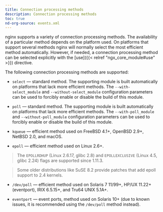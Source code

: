```yaml
---
title: Connection processing methods
description: Connection processing methods
toc: true
nd-org-source: events.xml
---
```



<!--
      ********************************************************************************
      🛑 WARNING: AUTOGENERATED FILE - DO NOT EDIT 🛑 This Markdown file was
      automatically generated from the source XML documentation. Any manual
      changes made directly to this file will be overwritten. To request or
      suggest changes, please edit the source XML files instead.
      https://github.com/nginx/nginx.org/tree/main/xml/en
      ********************************************************************************
      -->


nginx supports a variety of connection processing methods.
The availability of a particular method depends on the platform used.
On platforms that support several methods nginx will normally
select the most efficient method automatically.
However, if needed, a connection processing method can be selected
explicitly with the
[use]({{< relref "ngx_core_module#use" >}}) directive.

The following connection processing methods are supported:

- `select` — standard method.
The supporting module is built automatically on platforms that lack
more efficient methods.
The `--with-select_module` and
`--without-select_module` configuration parameters
can be used to forcibly enable or disable the build of this module.

- `poll` — standard method.
The supporting module is built automatically on platforms that lack
more efficient methods.
The `--with-poll_module` and
`--without-poll_module` configuration parameters
can be used to forcibly enable or disable the build of this module.

- `kqueue` — efficient method used on
FreeBSD 4.1+, OpenBSD 2.9+, NetBSD 2.0, and macOS.

- `epoll` — efficient method used on
Linux 2.6+.

> The `EPOLLRDHUP` (Linux 2.6.17, glibc 2.8) and `EPOLLEXCLUSIVE` (Linux 4.5, glibc 2.24) flags are supported since 1.11.3.


> Some older distributions like SuSE 8.2 provide patches that add epoll support to 2.4 kernels.


- `/dev/poll` — efficient method used on
Solaris 7 11/99+, HP/UX 11.22+ (eventport), IRIX 6.5.15+,
and Tru64 UNIX 5.1A+.

- `eventport` — event ports, method
used on Solaris 10+ (due to known issues,
it is recommended using the `/dev/poll` method instead).


